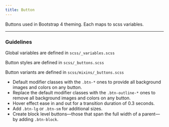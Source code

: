 ```yaml
---
title: Button
---
```


Buttons used in Bootstrap 4 theming. Each maps to scss variables.

---
<h3 class ="sg-pattern-title">Guidelines</h3>
<p>Global variables are defined in <code>scss/_variables.scss</code></p>
<p>Button styles are defined in <code>scss/_buttons.scss</code></p>
<p>Button variants are defined in <code>scss/mixins/_buttons.scss</code></p>

<ul>
    <li>Default modifier classes with the <code>.btn-*</code> ones to provide all background images and colors on any button.
    </li>
    <li>Replace the default modifier classes with the <code>.btn-outline-*</code> ones to remove all background images and colors on any button.
    </li>
    <li>Hover effect ease in and out for a transition duration of 0.3 seconds.
    </li>
    <li>Add <code>.btn-lg</code> or <code>.btn-sm</code> for additional sizes.</li>
    <li>Create block level buttons—those that span the full width of a parent—by adding <code>.btn-block</code>.
    </li>
</ul>